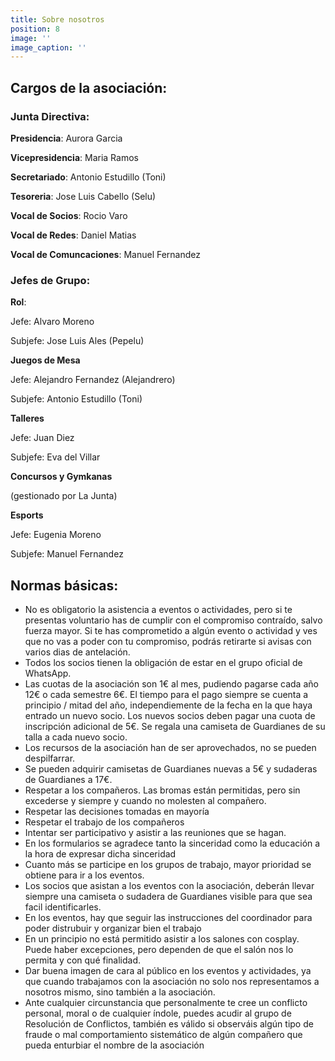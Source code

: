 ```yaml
---
title: Sobre nosotros
position: 8
image: ''
image_caption: ''
---
```


## Cargos de la asociación:

### Junta Directiva:

**Presidencia**: Aurora Garcia

**Vicepresidencia**: Maria Ramos

**Secretariado**: Antonio Estudillo (Toni)

**Tesoreria**: Jose Luis Cabello (Selu)

**Vocal de Socios**: Rocio Varo

**Vocal de Redes**: Daniel Matias

**Vocal de Comuncaciones**: Manuel Fernandez

### Jefes de Grupo:

**Rol**:

Jefe: Alvaro Moreno

Subjefe: Jose Luis Ales (Pepelu)

**Juegos de Mesa**

Jefe: Alejandro Fernandez (Alejandrero)

Subjefe: Antonio Estudillo (Toni)

**Talleres**

Jefe: Juan Diez

Subjefe: Eva del Villar

**Concursos y Gymkanas**

(gestionado por La Junta)

**Esports**

Jefe: Eugenia Moreno

Subjefe: Manuel Fernandez

## Normas básicas:

* No es obligatorio la asistencia a eventos o actividades, pero si te presentas voluntario has de cumplir con el compromiso contraído, salvo fuerza mayor. Si te has comprometido a algún evento o actividad y ves que no vas a poder con tu compromiso, podrás retirarte si avisas con varios dias de antelación.
* Todos los socios tienen la obligación de estar en el grupo oficial de WhatsApp.
* Las cuotas de la asociación son 1€ al mes, pudiendo pagarse cada año 12€ o cada semestre 6€. El tiempo para el pago siempre se cuenta a principio / mitad del año, independiemente de la fecha en la que haya entrado un nuevo socio. Los nuevos socios deben pagar una cuota de inscripción adicional de 5€. Se regala una camiseta de Guardianes de su talla a cada nuevo socio.
* Los recursos de la asociación han de ser aprovechados, no se pueden despilfarrar.
* Se pueden adquirir camisetas de Guardianes nuevas a 5€ y sudaderas de Guardianes a 17€.
* Respetar a los compañeros. Las bromas están permitidas, pero sin excederse y siempre y cuando no molesten al compañero.
* Respetar las decisiones tomadas en mayoría
* Respetar el trabajo de los compañeros
* Intentar ser participativo y asistir a las reuniones que se hagan.
* En los formularios se agradece tanto la sinceridad como la educación a la hora de expresar dicha sinceridad
* Cuanto más se participe en los grupos de trabajo, mayor prioridad se obtiene para ir a los eventos.
* Los socios que asistan a los eventos con la asociación, deberán llevar siempre una camiseta o sudadera de Guardianes visible para que sea facil identificarles.
* En los eventos, hay que seguir las instrucciones del coordinador para poder distrubuir y organizar bien el trabajo
* En un principio no está permitido asistir a los salones con cosplay. Puede haber excepciones, pero dependen de que el salón nos lo permita y con qué finalidad.
* Dar buena imagen de cara al público en los eventos y actividades, ya que cuando trabajamos con la asociación no solo nos representamos a nosotros mismo, sino también a la asociación.
* Ante cualquier circunstancia que personalmente te cree un conflicto personal, moral o de cualquier índole, puedes acudir al grupo de Resolución de Conflictos, también es válido si observáis algún tipo de fraude o mal comportamiento sistemático de algún compañero que pueda enturbiar el nombre de la asociación